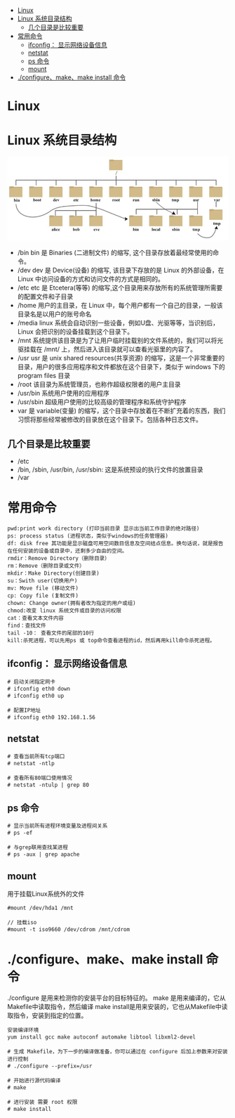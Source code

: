 <!-- TOC -->

- [Linux](#linux)
- [Linux 系统目录结构](#linux-系统目录结构)
    - [几个目录是比较重要](#几个目录是比较重要)
- [常用命令](#常用命令)
    - [ifconfig： 显示网络设备信息](#ifconfig-显示网络设备信息)
    - [netstat](#netstat)
    - [ps 命令](#ps-命令)
    - [mount](#mount)
- [./configure、make、make install 命令](#configuremakemake-install-命令)

<!-- /TOC -->

# Linux

# Linux 系统目录结构

![Alt text](img/linux-1.jpg)

* /bin bin 是 Binaries (二进制文件) 的缩写, 这个目录存放着最经常使用的命令。
* /dev dev 是 Device(设备) 的缩写, 该目录下存放的是 Linux 的外部设备，在 Linux 中访问设备的方式和访问文件的方式是相同的。
* /etc etc 是 Etcetera(等等) 的缩写,这个目录用来存放所有的系统管理所需要的配置文件和子目录
* /home 用户的主目录，在 Linux 中，每个用户都有一个自己的目录，一般该目录名是以用户的账号命名
* /media linux 系统会自动识别一些设备，例如U盘、光驱等等，当识别后，Linux 会把识别的设备挂载到这个目录下。
* /mnt 系统提供该目录是为了让用户临时挂载别的文件系统的，我们可以将光驱挂载在 /mnt/ 上，然后进入该目录就可以查看光驱里的内容了。
* /usr  usr 是 unix shared resources(共享资源) 的缩写，这是一个非常重要的目录，用户的很多应用程序和文件都放在这个目录下，类似于 windows 下的 program files 目录
* /root 该目录为系统管理员，也称作超级权限者的用户主目录
* /usr/bin 系统用户使用的应用程序
* /usr/sbin 超级用户使用的比较高级的管理程序和系统守护程序
* var 是 variable(变量) 的缩写，这个目录中存放着在不断扩充着的东西，我们习惯将那些经常被修改的目录放在这个目录下。包括各种日志文件。

## 几个目录是比较重要

* /etc
* /bin, /sbin, /usr/bin, /usr/sbin: 这是系统预设的执行文件的放置目录
* /var

# 常用命令

```
pwd:print work directory (打印当前目录 显示出当前工作目录的绝对路径)
ps: process status (进程状态，类似于windows的任务管理器)
df: disk free 其功能是显示磁盘可用空间数目信息及空间结点信息。换句话说，就是报告在任何安装的设备或目录中，还剩多少自由的空间。
rmdir：Remove Directory（删除目录）
rm：Remove（删除目录或文件）
mkdir：Make Directory(创建目录)
su：Swith user(切换用户) 
mv: Move file (移动文件)
cp: Copy file (复制文件)
chown: Change owner(拥有者改为指定的用户或组)
chmod:改变 linux 系统文件或目录的访问权限
cat：查看文本文件内容
find：查找文件
tail -10： 查看文件的尾部的10行
kill:杀死进程，可以先用ps 或 top命令查看进程的id，然后再用kill命令杀死进程。
```

## ifconfig： 显示网络设备信息

```
# 启动关闭指定网卡
# ifconfig eth0 down
# ifconfig eth0 up

# 配置IP地址
# ifconfig eth0 192.168.1.56 
```

## netstat

```
# 查看当前所有tcp端口
# netstat -ntlp

# 查看所有80端口使用情况
# netstat -ntulp | grep 80
```

## ps 命令

```
# 显示当前所有进程环境变量及进程间关系
# ps -ef

# 与grep联用查找某进程
# ps -aux | grep apache
```

## mount

用于挂载Linux系统外的文件

```
#mount /dev/hda1 /mnt

// 挂载iso
#mount -t iso9660 /dev/cdrom /mnt/cdrom
```

# ./configure、make、make install 命令



./configure  是用来检测你的安装平台的目标特征的。
make 是用来编译的，它从Makefile中读取指令，然后编译
make install是用来安装的，它也从Makefile中读取指令，安装到指定的位置。

```
安装编译环境
yum install gcc make autoconf automake libtool libxml2-devel

# 生成 Makefile，为下一步的编译做准备，你可以通过在 configure 后加上参数来对安装进行控制
# ./configure --prefix=/usr

# 开始进行源代码编译
# make

# 进行安装 需要 root 权限
# make install
```
